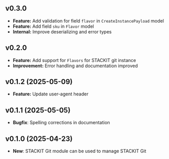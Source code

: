 ## v0.3.0
- **Feature:** Add validation for field `flavor` in `CreateInstancePayload` model
- **Feature:** Add field `sku` in `Flavor` model
- **Internal:** Improve deserializing and error types

## v0.2.0
- **Feature:** Add support for `Flavors` for STACKIT git instance
- **Improvement:** Error handling and documentation improved

## v0.1.2 (2025-05-09)
- **Feature:** Update user-agent header

## v0.1.1 (2025-05-05)
- **Bugfix**: Spelling corrections in documentation

## v0.1.0 (2025-04-23)

- **New**: STACKIT Git module can be used to manage STACKIT Git
